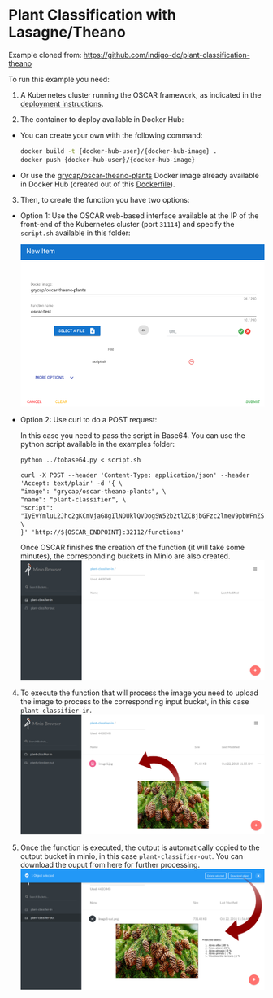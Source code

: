 # Plant Classification with Lasagne/Theano

Example cloned from: <https://github.com/indigo-dc/plant-classification-theano>

To run this example you need:

1. A Kubernetes cluster running the OSCAR framework, as indicated in the
[deployment instructions](https://o-scar.readthedocs.io/en/latest/deploy.html).

2. The container to deploy available in Docker Hub:

  * You can create your own with the following command:

    ```sh
    docker build -t {docker-hub-user}/{docker-hub-image} .
    docker push {docker-hub-user}/{docker-hub-image}
    ```

  * Or use the
  [grycap/oscar-theano-plants](https://hub.docker.com/r/grycap/oscar-theano-plants/)
  Docker image already available in Docker Hub (created out of this
  [Dockerfile](https://github.com/grycap/oscar/blob/master/examples/plant-classification-theano/Dockerfile)).

3. Then, to create the function you have two options:

* Option 1: Use the OSCAR web-based interface available at the IP of the
front-end of the Kubernetes cluster (port `31114`) and specify the
`script.sh` available in this folder:

  ![post.png](img/oscar-ui-create-function.png)

* Option 2: Use curl to do a POST request:

  In this case you need to pass the script in Base64. You can use the python script available in the examples folder:

  ```
  python ../tobase64.py < script.sh
  ```

  ```
  curl -X POST --header 'Content-Type: application/json' --header 'Accept: text/plain' -d '{ \
  "image": "grycap/oscar-theano-plants", \
  "name": "plant-classifier", \
  "script": "IyEvYmluL2Jhc2gKCmVjaG8gIlNDUklQVDogSW52b2tlZCBjbGFzc2lmeV9pbWFnZS5weS4gRmlsZSBhdmFpbGFibGUgaW4gJFNDQVJfSU5QVVRfRklMRSIKRklMRV9OQU1FPWBiYXNlbmFtZSAkU0NBUl9JTlBVVF9GSUxFYApPVVRQVVRfRklMRT0kU0NBUl9PVVRQVVRfRk9MREVSLyRGSUxFX05BTUUKCnB5dGhvbjIgL29wdC9wbGFudC1jbGFzc2lmaWNhdGlvbi10aGVhbm8vY2xhc3NpZnlfaW1hZ2UucHkgJFNDQVJfSU5QVVRfRklMRSAtbyAkT1VUUFVUX0ZJTEU=" \
  }' 'http://${OSCAR_ENDPOINT}:32112/functions'
  ```

  Once OSCAR finishes the creation of the function (it will take some minutes), the corresponding buckets in Minio are also created.
  ![minio-buckets.png](img/Minio-Buckets.png)

4. To execute the function that will process the image you need to upload the image to process to the corresponding input bucket, in this case `plant-classifier-in`.
  ![minio-in.png](img/Minio-IN.png)

5. Once the function is executed, the output is automatically copied to the output bucket in minio, in this case `plant-classifier-out`. You can download the ouput from here for further processing.
  ![minio-out.png](img/Minio-OUT.png)
